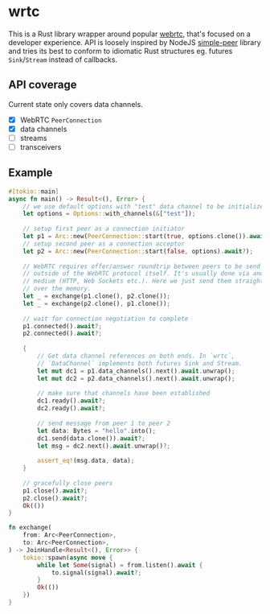 # wrtc

This is a Rust library wrapper around popular [webrtc](https://webrtc.rs/), that's focused on a developer experience.
API is loosely inspired by NodeJS [simple-peer](https://github.com/feross/simple-peer) library and tries its best to conform to idiomatic Rust structures eg. futures `Sink`/`Stream` instead of callbacks. 


## API coverage

Current state only covers data channels.

- [x] WebRTC `PeerConnection`
- [x] data channels
- [ ] streams
- [ ] transceivers

## Example

```rust
#[tokio::main]
async fn main() -> Result<(), Error> {
    // we use default options with "test" data channel to be initialized
    let options = Options::with_channels(&["test"]);
    
    // setup first peer as a connection initiator
    let p1 = Arc::new(PeerConnection::start(true, options.clone()).await?);
    // setup second peer as a connection acceptor
    let p2 = Arc::new(PeerConnection::start(false, options).await?);
    
    // WebRTC requires offer/answer roundtrip between peers to be send
    // outside of the WebRTC protocol itself. It's usually done via another
    // medium (HTTP, Web Sockets etc.). Here we just send them straight 
    // over the memory.
    let _ = exchange(p1.clone(), p2.clone());
    let _ = exchange(p2.clone(), p1.clone());
    
    // wait for connection negotiation to complete
    p1.connected().await?;
    p2.connected().await?;
    
    {
        // Get data channel references on both ends. In `wrtc`,
        // `DataChannel` implements both futures Sink and Stream.
        let mut dc1 = p1.data_channels().next().await.unwrap();
        let mut dc2 = p2.data_channels().next().await.unwrap();
        
        // make sure that channels have been established
        dc1.ready().await?;
        dc2.ready().await?;
        
        // send message from peer 1 to peer 2
        let data: Bytes = "hello".into();
        dc1.send(data.clone()).await?;
        let msg = dc2.next().await.unwrap()?;
        
        assert_eq!(msg.data, data);
    }
    
    // gracefully close peers
    p1.close().await?;
    p2.close().await?;
    Ok(())
}

fn exchange(
    from: Arc<PeerConnection>,
    to: Arc<PeerConnection>,
) -> JoinHandle<Result<(), Error>> {
    tokio::spawn(async move {
        while let Some(signal) = from.listen().await {
            to.signal(signal).await?;
        }
        Ok(())
    })
}
```